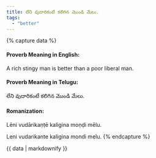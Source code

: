 ```yaml
---
title: లేని వుదారికంటే కలిగిన మొండి మేలు.
tags:
  - "better"
---
```


{% capture data %}
#### Proverb Meaning in English:
A rich stingy man is better than a poor liberal man.

#### Proverb Meaning in Telugu:
లేని వుదారికంటే కలిగిన మొండి మేలు.

#### Romanization:
Lēni vudārikaṇṭē kaligina moṇḍi mēlu.

Leni vudarikante kaligina mondi melu.
{% endcapture %}

{{ data | markdownify }}

